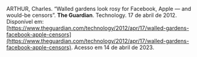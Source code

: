 ARTHUR, Charles. “Walled gardens look rosy for Facebook, Apple — and would-be censors”. **The Guardian**. Technology. 17 de abril de 2012. Disponível em: [https://www.theguardian.com/technology/2012/apr/17/walled-gardens-facebook-apple-censors](https://www.theguardian.com/technology/2012/apr/17/walled-gardens-facebook-apple-censors). Acesso em 14 de abril de 2023.